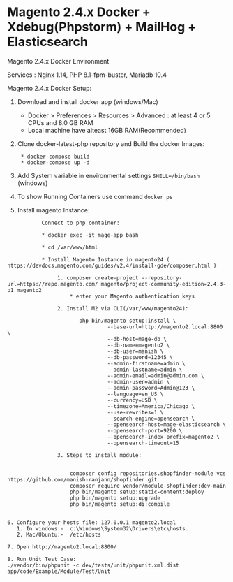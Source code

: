# Magento 2.4.x Docker + Xdebug(Phpstorm) + MailHog + Elasticsearch 

Magento 2.4.x Docker Environment

Services  : Nginx 1.14, PHP 8.1-fpm-buster, Mariadb 10.4


Magento 2.4.x Docker Setup:

1. Download and install docker app (windows/Mac)

    * Docker > Preferences > Resources > Advanced : at least 4 or 5 CPUs and 8.0 GB RAM
    * Local machine have alteast 16GB RAM(Recommended)    

2. Clone docker-latest-php repository and Build the docker Images:

        * docker-compose build
        * docker-compose up -d

3. Add System variable in environmental settings ```SHELL=/bin/bash``` (windows)

4. To show Running Containers use command ```docker ps```

5. Install magento Instance:

```
           Connect to php container: 
           
           * docker exec -it mage-app bash
           
           * cd /var/www/html
            
           * Install Magento Instance in magento24 ( https://devdocs.magento.com/guides/v2.4/install-gde/composer.html )
          
          	    1. composer create-project --repository-url=https://repo.magento.com/ magento/project-community-edition=2.4.3-p1 magento2
          		    * enter your Magento authentication keys
          		    
          		2. Install M2 via CLI(/var/www/magento24):
                       
                       php bin/magento setup:install \
                                --base-url=http://magento2.local:8800 \
                                --db-host=mage-db \
                                --db-name=magento2 \
                                --db-user=manish \
                                --db-password=12345 \
                                --admin-firstname=admin \
                                --admin-lastname=admin \
                                --admin-email=admin@admin.com \
                                --admin-user=admin \
                                --admin-password=Admin@123 \
                                --language=en_US \
                                --currency=USD \
                                --timezone=America/Chicago \
                                --use-rewrites=1 \
                                --search-engine=opensearch \
                                --opensearch-host=mage-elasticsearch \
                                --opensearch-port=9200 \
                                --opensearch-index-prefix=magento2 \
                                --opensearch-timeout=15        
                           
                3. Steps to install module:
                
                    
                    composer config repositories.shopfinder-module vcs https://github.com/manish-ranjann/shopfinder.git
                    composer require vendor/module-shopfinder:dev-main
                    php bin/magento setup:static-content:deploy 
                    php bin/magento setup:upgrade
                    php bin/magento setup:di:compile
                      

6. Configure your hosts file: 127.0.0.1 magento2.local 
   1. In windows:-  c:\Windows\System32\Drivers\etc\hosts.
   2. Mac/Ubuntu:-  /etc/hosts

7. Open http://magento2.local:8800/ 

8. Run Unit Test Case:
./vendor/bin/phpunit -c dev/tests/unit/phpunit.xml.dist app/code/Example/Module/Test/Unit


